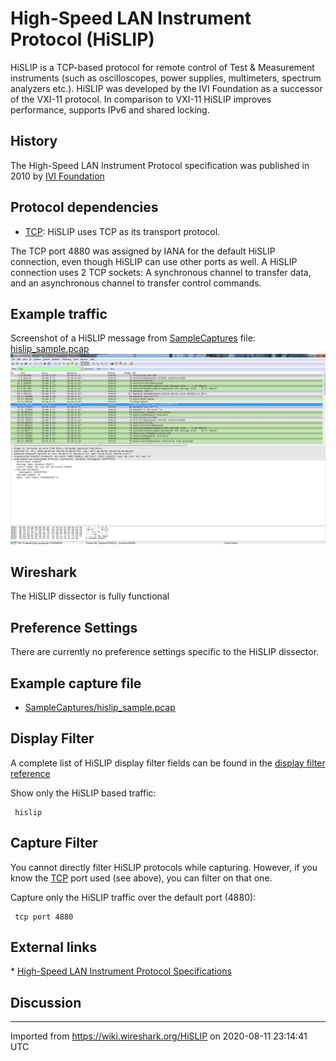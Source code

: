 # High-Speed LAN Instrument Protocol (HiSLIP)

HiSLIP is a TCP-based protocol for remote control of Test & Measurement instruments (such as oscilloscopes, power supplies, multimeters, spectrum analyzers etc.). HiSLIP was developed by the IVI Foundation as a successor of the VXI-11 protocol. In comparison to VXI-11 HiSLIP improves performance, supports IPv6 and shared locking.

## History

The High-Speed LAN Instrument Protocol specification was published in 2010 by [IVI Foundation](http://ivifoundation.org/)

## Protocol dependencies

  - [TCP](/TCP): HiSLIP uses TCP as its transport protocol.

The TCP port 4880 was assigned by IANA for the default HiSLIP connection, even though HiSLIP can use other ports as well. A HiSLIP connection uses 2 TCP sockets: A synchronous channel to transfer data, and an asynchronous channel to transfer control commands.

## Example traffic

Screenshot of a HiSLIP message from [SampleCaptures](/SampleCaptures) file: [hislip\_sample.pcap](uploads/__moin_import__/attachments/SampleCaptures/hislip_sample.pcap "hislip_sample.pcap") ![hislip\_screenshot.jpg](uploads/__moin_import__/attachments/HiSLIP/hislip_screenshot.jpg "hislip_screenshot.jpg")

## Wireshark

The HiSLIP dissector is fully functional

## Preference Settings

There are currently no preference settings specific to the HiSLIP dissector.

## Example capture file

  - [SampleCaptures/hislip\_sample.pcap](uploads/__moin_import__/attachments/SampleCaptures/hislip_sample.pcap)

## Display Filter

A complete list of HiSLIP display filter fields can be found in the [display filter reference](http://www.wireshark.org/docs/dfref/h/hislip.html)

Show only the HiSLIP based traffic:

``` 
 hislip 
```

## Capture Filter

You cannot directly filter HiSLIP protocols while capturing. However, if you know the [TCP](/TCP) port used (see above), you can filter on that one.

Capture only the HiSLIP traffic over the default port (4880):

``` 
 tcp port 4880
```

## External links

\* [High-Speed LAN Instrument Protocol Specifications](http://ivifoundation.org/downloads/Class%20Specifications/IVI-6.1_HiSLIP-1.1-2011-02-24.pdf)

## Discussion

---

Imported from https://wiki.wireshark.org/HiSLIP on 2020-08-11 23:14:41 UTC
